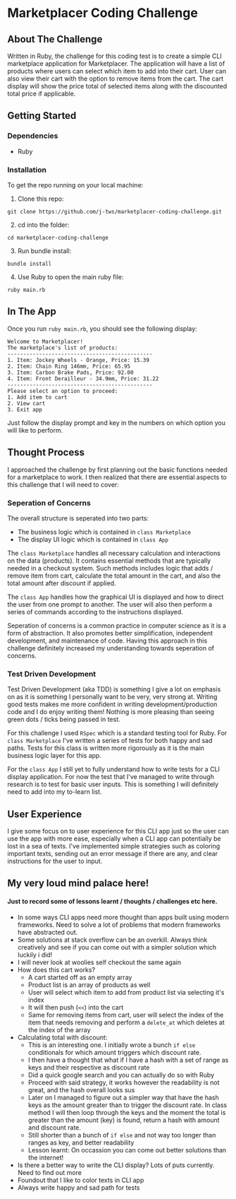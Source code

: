 # Marketplacer Coding Challenge

## About The Challenge

Written in Ruby, the challenge for this coding test is to create a simple CLI marketplace application for Marketplacer. The application will have a list of products where users can select which item to add into their cart. User can also view their cart with the option to remove items from the cart. The cart display will show the price total of selected items along with the discounted total price if applicable.

## Getting Started

### Dependencies
* Ruby

### Installation

To get the repo running on your local machine:
1. Clone this repo:
```
git clone https://github.com/j-tws/marketplacer-coding-challenge.git
```

2. cd into the folder:
```
cd marketplacer-coding-challenge
```

3. Run bundle install:
```
bundle install
```

4. Use Ruby to open the main ruby file:
```
ruby main.rb
```

## In The App

Once you run `ruby main.rb`, you should see the following display:

```
Welcome to Marketplacer!
The marketplace's list of products:
----------------------------------------------
1. Item: Jockey Wheels - Orange, Price: 15.39
2. Item: Chain Ring 146mm, Price: 65.95
3. Item: Carbon Brake Pads, Price: 92.00
4. Item: Front Derailleur - 34.9mm, Price: 31.22
----------------------------------------------
Please select an option to proceed:
1. Add item to cart
2. View cart
3. Exit app
```

Just follow the display prompt and key in the numbers on which option you will like to perform. 

## Thought Process

I approached the challenge by first planning out the basic functions needed for a marketplace to work. I then realized that there are essential aspects to this challenge that I will need to cover:

### Seperation of Concerns

The overall structure is seperated into two parts:
  * The business logic which is contained in `class Marketplace`
  * The display UI logic which is contained in `class App`

The `class Marketplace` handles all necessary calculation and interactions on the data (products). It contains essential methods that are typically needed in a checkout system. Such methods includes logic that adds / remove item from cart, calculate the total amount in the cart, and also the total amount after discount if applied. 

The `class App` handles how the graphical UI is displayed and how to direct the user from one prompt to another. The user will also then perform a series of commands according to the instructions displayed. 

Seperation of concerns is a common practice in computer science as it is a form of abstraction. It also promotes better simplification, independent development, and maintenance of code. Having this approach in this challenge definitely increased my understanding towards seperation of concerns.

### Test Driven Development

Test Driven Development (aka TDD) is something I give a lot on emphasis on as it is something I personally want to be very, very strong at. Writing good tests makes me more confident in writing development/production code and I do enjoy writing them! Nothing is more pleasing than seeing green dots / ticks being passed in test.

For this challenge I used `RSpec` which is a standard testing tool for Ruby. For `class Marketplace` I've written a series of tests for both happy and sad paths. Tests for this class is written more rigorously as it is the main business logic layer for this app.

For the `class App` I still yet to fully understand how to write tests for a CLI display application. For now the test that I've managed to write through research is to test for basic user inputs. This is something I will definitely need to add into my to-learn list.

## User Experience

I give some focus on to user experience for this CLI app just so the user can use the app with more ease, especially when a CLI app can potentially be lost in a sea of texts. I've implemented simple strategies such as coloring important texts, sending out an error message if there are any, and clear instructions for the user to input. 

## My very loud mind palace here!
#### Just to record some of lessons learnt / thoughts / challenges etc here.
* In some ways CLI apps need more thought than apps built using modern frameworks. Need to solve a lot of problems that modern frameworks have abstracted out.
* Some solutions at stack overflow can be an overkill. Always think creatively and see if you can come out with a simpler solution which luckily i did!
* I will never look at woolies self checkout the same again
* How does this cart works? 
  * A cart started off as an empty array
  * Product list is an array of products as well
  * User will select which item to add from product list via selecting it's index
  * It will then push (`<<`) into the cart
  * Same for removing items from cart, user will select the index of the item that needs removing and perform a `delete_at` which deletes at the index of the array
* Calculating total with discount:
  * This is an interesting one. I initially wrote a bunch `if else` conditionals for which amount triggers which discount rate. 
  * I then have a thought that what if I have a hash with a set of range as keys and their respective as discount rate
  * Did a quick google search and you can actually do so with Ruby
  * Proceed with said strategy, it works however the readability is not great, and the hash overall looks sus
  * Later on I managed to figure out a simpler way that have the hash keys as the amount greater than to trigger the discount rate. In class method I will then loop through the keys and the moment the total is greater than the amount (key) is found, return a hash with amount and discount rate.
  * Still shorter than a bunch of `if else` and not way too longer than ranges as key, and better readability
  * Lesson learnt: On occassion you can come out better solutions than the internet!
* Is there a better way to write the CLI display? Lots of puts currently. Need to find out more
* Foundout that I like to color texts in CLI app
* Always write happy and sad path for tests



